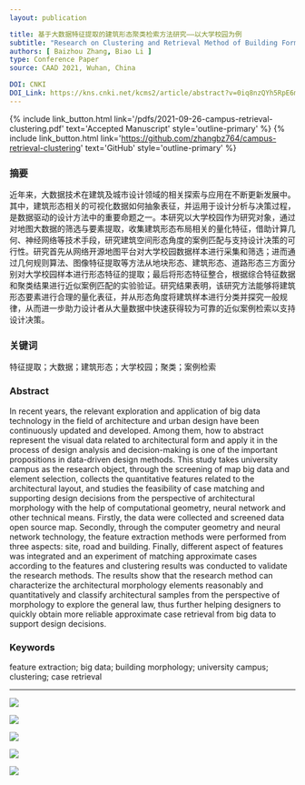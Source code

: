 ```yaml
---
layout: publication

title: 基于大数据特征提取的建筑形态聚类检索方法研究——以大学校园为例
subtitle: "Research on Clustering and Retrieval Method of Building Form Based on Feature Extraction of Big Data: Take university Campus as an Example"
authors: [ Baizhou Zhang, Biao Li ]
type: Conference Paper
source: CAAD 2021, Wuhan, China

DOI: CNKI
DOI_Link: https://kns.cnki.net/kcms2/article/abstract?v=0iq8nzQYh5RpE6mDinygK_FmW0-EZKuKsIWplpDODykIj8Iw2Huq-tVGcij-hzdqpMRvnhkyOfr28mWAWyhcRPxPsapjoZ3A5tVh8kBqsgaQOKEiWwamihFeco1tlVpzMiAh2n-DLN1n7YPjd2gM0WU1KizYn9ggagFay3d3eSw=
---
```


{% include link_button.html link='/pdfs/2021-09-26-campus-retrieval-clustering.pdf' text='Accepted Manuscript' style='outline-primary' %}
{% include link_button.html link='https://github.com/zhangbz764/campus-retrieval-clustering' text='GitHub' style='outline-primary' %}

### 摘要

近年来，大数据技术在建筑及城市设计领域的相关探索与应用在不断更新发展中。其中，建筑形态相关的可视化数据如何抽象表征，并运用于设计分析与决策过程，是数据驱动的设计方法中的重要命题之一。本研究以大学校园作为研究对象，通过对地图大数据的筛选与要素提取，收集建筑形态布局相关的量化特征，借助计算几何、神经网络等技术手段，研究建筑空间形态角度的案例匹配与支持设计决策的可行性。研究首先从网络开源地图平台对大学校园数据样本进行采集和筛选；进而通过几何规则算法、图像特征提取等方法从地块形态、建筑形态、道路形态三方面分别对大学校园样本进行形态特征的提取；最后将形态特征整合，根据综合特征数据和聚类结果进行近似案例匹配的实验验证。研究结果表明，该研究方法能够将建筑形态要素进行合理的量化表征，并从形态角度将建筑样本进行分类并探究一般规律，从而进一步助力设计者从大量数据中快速获得较为可靠的近似案例检索以支持设计决策。

### 关键词

特征提取；大数据；建筑形态；大学校园；聚类；案例检索

### Abstract

In recent years, the relevant exploration and application of big data technology in the field of architecture and urban
design have been continuously updated and developed. Among them, how to abstract represent the visual data related to
architectural form and apply it in the process of design analysis and decision-making is one of the important
propositions in data-driven design methods. This study takes university campus as the research object, through the
screening of map big data and element selection, collects the quantitative features related to the architectural layout,
and studies the feasibility of case matching and supporting design decisions from the perspective of architectural
morphology with the help of computational geometry, neural network and other technical means. Firstly, the data were
collected and screened data open source map. Secondly, through the computer geometry and neural network technology, the
feature extraction methods were performed from three aspects: site, road and building. Finally, different aspect of
features was integrated and an experiment of matching approximate cases according to the features and clustering results
was conducted to validate the research methods. The results show that the research method can characterize the
architectural morphology elements reasonably and quantitatively and classify architectural samples from the perspective
of morphology to explore the general law, thus further helping designers to quickly obtain more reliable approximate
case retrieval from big data to support design decisions.

### Keywords

feature extraction; big data; building morphology; university campus; clustering; case retrieval

---

![](https://archialgo-com-sources.oss-cn-hangzhou.aliyuncs.com/images/2021-09-26-campus-clustering-retrival-03.jpg)

![](https://archialgo-com-sources.oss-cn-hangzhou.aliyuncs.com/images/2021-09-26-campus-clustering-retrival-04.jpg)

![](https://archialgo-com-sources.oss-cn-hangzhou.aliyuncs.com/images/2021-09-26-campus-clustering-retrival-05.jpg)

![](https://archialgo-com-sources.oss-cn-hangzhou.aliyuncs.com/images/2021-09-26-campus-clustering-retrival-06.jpg)

![](https://archialgo-com-sources.oss-cn-hangzhou.aliyuncs.com/images/2021-09-26-campus-clustering-retrival-07.jpg)